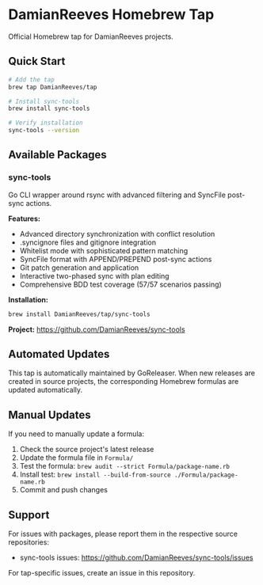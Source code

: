 # DamianReeves Homebrew Tap

Official Homebrew tap for DamianReeves projects.

## Quick Start

```bash
# Add the tap
brew tap DamianReeves/tap

# Install sync-tools
brew install sync-tools

# Verify installation
sync-tools --version
```

## Available Packages

### sync-tools
Go CLI wrapper around rsync with advanced filtering and SyncFile post-sync actions.

**Features:**
- Advanced directory synchronization with conflict resolution
- .syncignore files and gitignore integration  
- Whitelist mode with sophisticated pattern matching
- SyncFile format with APPEND/PREPEND post-sync actions
- Git patch generation and application
- Interactive two-phased sync with plan editing
- Comprehensive BDD test coverage (57/57 scenarios passing)

**Installation:**
```bash
brew install DamianReeves/tap/sync-tools
```

**Project:** https://github.com/DamianReeves/sync-tools

## Automated Updates

This tap is automatically maintained by GoReleaser. When new releases are created in source projects, the corresponding Homebrew formulas are updated automatically.

## Manual Updates

If you need to manually update a formula:

1. Check the source project's latest release
2. Update the formula file in `Formula/`
3. Test the formula: `brew audit --strict Formula/package-name.rb`
4. Install test: `brew install --build-from-source ./Formula/package-name.rb`
5. Commit and push changes

## Support

For issues with packages, please report them in the respective source repositories:
- sync-tools issues: https://github.com/DamianReeves/sync-tools/issues

For tap-specific issues, create an issue in this repository.

